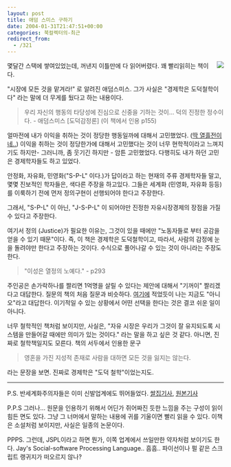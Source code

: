 ```yaml
---
layout: post
title: 애덤 스미스 구하기
date: 2004-01-31T21:47:51+00:00
categories: 북컬렉터의-최근
redirect_from:
  - /321
---
```


<a href="http://www.bandibook.com/search/subject_view.php?code=2323594" target="bb"><img src="http://www.bandibook.com/largeimage/2323594.jpg" align="right" >

</a>몇달간 스택에 쌓여있었는데, 꺼낸지 이틀만에 다 읽어버렸다. 꽤 빨리읽히는 책이다.

"시장에 모든 것을 맡겨라!" 로 알려진 애덤스미스. 그가 사실은 "경제학은 도덕철학이다" 라는 말에 더 무게를 뒀다고 하는 내용이다.

> 우리 자신의 행동의 타당성에 진심으로 신중을 기하는 것이... 덕의 진정한 정수이다. - 애덤스미스 [도덕감정론] (이 책에서 인용 p155)

얼마전에 내가 이익을 취하는 것이 정당한 행동일까에 대해서 고민했었다. (<a href="http://jinto.pe.kr/310">딱 열흘전이네..</a>) 이익을 취하는 것이 정당한가에 대해서 고민했다는 것이 너무 현학적이라고 느껴지기도 하지만- 그러니까, 좀 웃기긴 하지만 - 암튼 고민했었다. 다행히도 내가 하던 고민은 경제학자들도 하고 있었다.

안정화, 자유화, 민영화("S-P-L" 이다.)가 답이라고 하는 현재의 주류 경제학자들 말고, 몇몇 진보적인 학자들은, 색다른 주장을 하고있다. 그들은 세계화 (민영화, 자유화 등등) 를 이룩하기 전에 먼저 정의구현이 선행되어야 한다고 주장한다.

그래서, "S-P-L" 이 아닌, "J-S-P-L" 이 되어야만 진정한 자유시장경제의 장점을 가질 수 있다고 주장한다.

여기서 정의 (Justice)가 필요한 이유는, 그것이 있을 때에만 "노동자들로 부터 공감을 얻을 수 있기 때문"이다. 즉, 이 책은 경제학은 도덕철학이고, 따라서, 사람의 감정에 눈을 돌려야만 한다고 주장하는 것이다. 수식으로 풀어나갈 수 있는 것이 아니라는 주장도 한다.

> "이성은 열정의 노예다." - p293

주인공은 손가락하나를 짤리면 1억명을 살릴 수 있다는 제안에 대해서 "기꺼이" 짤리겠다고 대답한다. 질문의 책의 처음 질문과 비슷하다. <a href="http://jinto.pe.kr/64">여기에</a> 적었듯이 나는 지금도 "아니오"라고 대답한다. 이기적일 수 있는 상황에서 어떤 선택을 한다는 것은 결코 쉬운 일이 아니다.

너무 철학적인 책처럼 보이지만, 사실은, "자유 시장은 우리가 그것이 잘 유지되도록 시스템을 만들어갈 때에만 의미가 있는 것이다." 라는 말을 하고 싶은 것 같다. 아니면, 진짜로 철학책일지도 모른다. 책의 서두에서 인용한 문구

> 영혼을 가진 지성적 존재로 사람을 대하면 모든 것을 잃지는 않는다.

라는 문장을 보면. 진짜로 경제학은 "도덕 철학"이었는지도.

<hr />

P.S. 반세계화주의자들은 이미 신발업계에도 뛰어들었다. <a href="http://blog.ssall.com/archives/001908.html" target="bb">쌀집기사</a>, <a href="http://www.blackspotsneaker.org/kickingsystem.html" target="bb">원본기사</a>

P.P.S 그러나... 원문을 인용하기 위해서 어딘가 쥐어짜진 듯한 느낌을 주는 구성이 읽이 힘든 면도 있다. 그냥 그 너머에서 말하는 내용에 귀를 기울이면 빨리 읽을 수 있다. 이책은 소설처럼 보이지만, 사실은 일종의 논문이다.

PPPS. 그런데, JSPL이라고 하면 뭔가, 이쪽 업계에서 쓰일만한 약자처럼 보이기도 한다. Jay's Social-software Processing Language.. 흠흠.. 파이선이나 펄 같은 스크립트 랭귀지가 떠오르지 않나?
